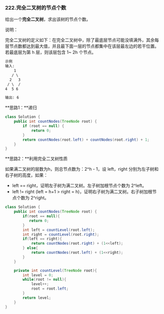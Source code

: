 ### 222.完全二叉树的节点个数

给出一个**完全二叉树**，求出该树的节点个数。

说明：

完全二叉树的定义如下：在完全二叉树中，除了最底层节点可能没填满外，其余每层节点数都达到最大值，并且最下面一层的节点都集中在该层最左边的若干位置。若最底层为第 h 层，则该层包含 1~ 2h 个节点。

``` markdown
示例
输入: 
    1
   / \
  2   3
 / \  /
4  5 6

输出: 6
```



**思路1：**递归

``` java
class Solution {
    public int countNodes(TreeNode root) {
        if (root == null) {
            return 0;
        }
        return countNodes(root.left) + countNodes(root.right) + 1;
    }
}
```



**思路2：**利用完全二叉树性质

如果满二叉树的层数为h，则总节点数为：2^h - 1，设 left，right 分别为左子树和右子树的高度，如果：

- left == right，证明左子树为满二叉树。左子树加根节点个数为 2^left。
- left != right (left = h+1 > right = h)，证明右子树为满二叉树。右子树加根节点个数为 2^right。

``` java
class Solution {
    public int countNodes(TreeNode root) {
        if(root == null){
           return 0;
        } 
        int left = countLevel(root.left);
        int right = countLevel(root.right);
        if(left == right){
            return countNodes(root.right) + (1<<left);
        } else{
            return countNodes(root.left) + (1<<right);
        }
    }

    private int countLevel(TreeNode root){
        int level = 0;
        while(root != null){
            level++;
            root = root.left;
        }
        return level;
    }
}
```



